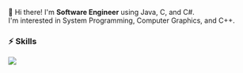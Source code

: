 👋 Hi there! I'm **Software Engineer** using Java, C, and C#.   
I'm interested in System Programming, Computer Graphics, and C++.

### ⚡ Skills
<img src="https://img.shields.io/badge/JAVA-007396?style=for-the-badge&logo=Java&logoColor=white">

